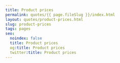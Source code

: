 ```yaml
---
title: Product prices
permalink: quotes/{{ page.fileSlug }}/index.html
layout: quotes/product-prices.html
slug: product-prices
tags: pages
seo:
  noindex: false
  title: Product prices
  og:title: Product prices
  twitter:title: Product prices
---
```



